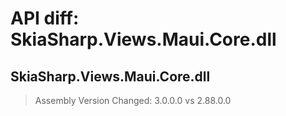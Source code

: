# API diff: SkiaSharp.Views.Maui.Core.dll

## SkiaSharp.Views.Maui.Core.dll

> Assembly Version Changed: 3.0.0.0 vs 2.88.0.0

